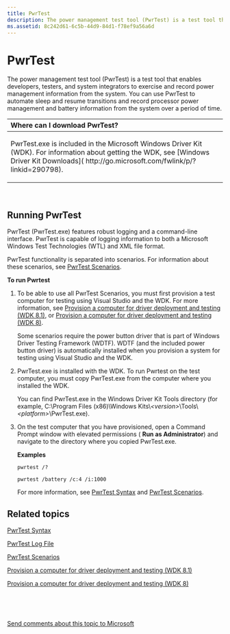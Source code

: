 ```yaml
---
title: PwrTest
description: The power management test tool (PwrTest) is a test tool that enables developers, testers, and system integrators to exercise and record power management information from the system.
ms.assetid: 8c242d61-6c5b-44d9-84d1-f78ef9a56a6d
---
```


# PwrTest


The power management test tool (PwrTest) is a test tool that enables developers, testers, and system integrators to exercise and record power management information from the system. You can use PwrTest to automate sleep and resume transitions and record processor power management and battery information from the system over a period of time.

<table>
<colgroup>
<col width="100%" />
</colgroup>
<thead>
<tr class="header">
<th align="left">Where can I download PwrTest?</th>
</tr>
</thead>
<tbody>
<tr class="odd">
<td align="left"><p>PwrTest.exe is included in the Microsoft Windows Driver Kit (WDK). For information about getting the WDK, see [Windows Driver Kit Downloads]( http://go.microsoft.com/fwlink/p/?linkid=290798).</p></td>
</tr>
</tbody>
</table>

 

## <span id="Running_PwrTest"></span><span id="running_pwrtest"></span><span id="RUNNING_PWRTEST"></span>Running PwrTest


PwrTest (PwrTest.exe) features robust logging and a command-line interface. PwrTest is capable of logging information to both a Microsoft Windows Test Technologies (WTL) and XML file format.

PwrTest functionality is separated into scenarios. For information about these scenarios, see [PwrTest Scenarios](pwrtest-scenarios.md).

**To run Pwrtest**

1.  To be able to use all PwrTest Scenarios, you must first provision a test computer for testing using Visual Studio and the WDK. For more information, see [Provision a computer for driver deployment and testing (WDK 8.1)](https://msdn.microsoft.com/library/windows/hardware/dn745909), or [Provision a computer for driver deployment and testing (WDK 8)](https://msdn.microsoft.com/library/windows/hardware/hh698272).

    Some scenarios require the power button driver that is part of Windows Driver Testing Framework (WDTF). WDTF (and the included power button driver) is automatically installed when you provision a system for testing using Visual Studio and the WDK.

2.  PwrTest.exe is installed with the WDK. To run Pwrtest on the test computer, you must copy PwrTest.exe from the computer where you installed the WDK.

    You can find PwrTest.exe in the Windows Driver Kit Tools directory (for example, C:\\Program Files (x86)\\Windows Kits\\*&lt;version&gt;*\\Tools\\*&lt;platform&gt;*\\PwrTest.exe).

3.  On the test computer that you have provisioned, open a Command Prompt window with elevated permissions ( **Run as Administrator**) and navigate to the directory where you copied PwrTest.exe.

    **Examples**

    ``` syntax
    pwrtest /? 
    ```

    ``` syntax
    pwrtest /battery /c:4 /i:1000
    ```

    For more information, see [PwrTest Syntax](pwrtest-syntax.md) and [PwrTest Scenarios](pwrtest-scenarios.md).

## <span id="related_topics"></span>Related topics


[PwrTest Syntax](pwrtest-syntax.md)

[PwrTest Log File](pwrtest-log-file.md)

[PwrTest Scenarios](pwrtest-scenarios.md)

[Provision a computer for driver deployment and testing (WDK 8.1)](https://msdn.microsoft.com/library/windows/hardware/dn745909)

[Provision a computer for driver deployment and testing (WDK 8)](https://msdn.microsoft.com/library/windows/hardware/hh698272)

 

 

[Send comments about this topic to Microsoft](mailto:wsddocfb@microsoft.com?subject=Documentation%20feedback%20[devtest\devtest]:%20PwrTest%20%20RELEASE:%20%2811/17/2016%29&body=%0A%0APRIVACY%20STATEMENT%0A%0AWe%20use%20your%20feedback%20to%20improve%20the%20documentation.%20We%20don't%20use%20your%20email%20address%20for%20any%20other%20purpose,%20and%20we'll%20remove%20your%20email%20address%20from%20our%20system%20after%20the%20issue%20that%20you're%20reporting%20is%20fixed.%20While%20we're%20working%20to%20fix%20this%20issue,%20we%20might%20send%20you%20an%20email%20message%20to%20ask%20for%20more%20info.%20Later,%20we%20might%20also%20send%20you%20an%20email%20message%20to%20let%20you%20know%20that%20we've%20addressed%20your%20feedback.%0A%0AFor%20more%20info%20about%20Microsoft's%20privacy%20policy,%20see%20http://privacy.microsoft.com/default.aspx. "Send comments about this topic to Microsoft")





